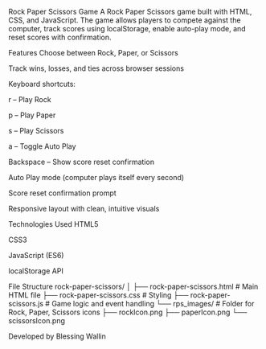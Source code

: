 Rock Paper Scissors Game
A Rock Paper Scissors game built with HTML, CSS, and JavaScript. The game allows players to compete against the computer, track scores using localStorage, enable auto-play mode, and reset scores with confirmation.


Features
Choose between Rock, Paper, or Scissors

Track wins, losses, and ties across browser sessions

Keyboard shortcuts:

r – Play Rock

p – Play Paper

s – Play Scissors

a – Toggle Auto Play

Backspace – Show score reset confirmation

Auto Play mode (computer plays itself every second)

Score reset confirmation prompt

Responsive layout with clean, intuitive visuals


Technologies Used
HTML5

CSS3

JavaScript (ES6)

localStorage API


File Structure
rock-paper-scissors/
│
├── rock-paper-scissors.html      # Main HTML file
├── rock-paper-scissors.css       # Styling
├── rock-paper-scissors.js        # Game logic and event handling
└── rps_images/                   # Folder for Rock, Paper, Scissors icons
    ├── rockIcon.png
    ├── paperIcon.png
    └── scissorsIcon.png


Developed by
Blessing Wallin

